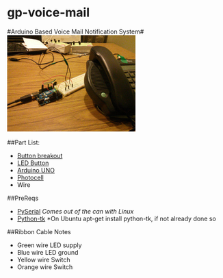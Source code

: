 gp-voice-mail
=============

#Arduino Based Voice Mail Notification System#
![gp-voice-mail prototype](images/prototype_mark1.jpg "Mark 1")


##Part List:
- [Button breakout](https://www.sparkfun.com/products/10467)
- [LED Button](https://www.sparkfun.com/products/10442)
- [Arduino UNO](https://www.sparkfun.com/products/11224)
- [Photocell](https://www.sparkfun.com/products/9088)
- Wire
	
	
##PreReqs
- [PySerial](https://pypi.python.org/pypi/pyserial) *Comes out of the can with Linux*
- [Python-tk](http://tkinter.unpythonic.net/wiki/How_to_install_Tkinter) *On Ubuntu apt-get install python-tk, if not already done so

	
##Ribbon Cable Notes

- Green wire LED supply
- Blue wire LED ground
- Yellow wire Switch
- Orange wire Switch
